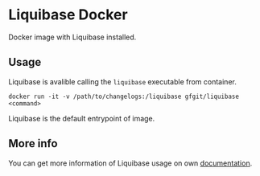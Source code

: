 Liquibase Docker
==================

Docker image with Liquibase installed.

## Usage

Liquibase is avalible calling the `liquibase` executable from container.

````
docker run -it -v /path/to/changelogs:/liquibase gfgit/liquibase <command>
````

Liquibase is the default entrypoint of image.

## More info

You can get more information of Liquibase usage on own [documentation](www.liquibase.org/documentation/index.html).
